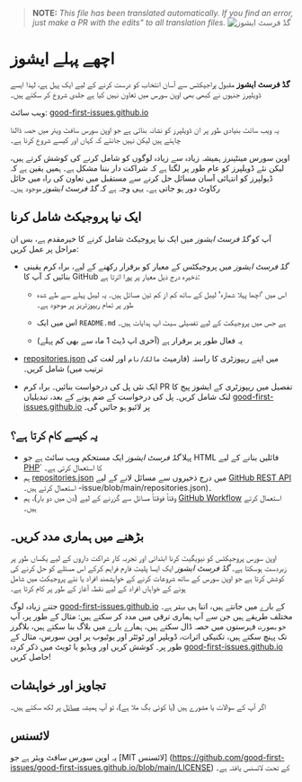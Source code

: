 >**NOTE:** _This file has been translated automatically. If you find an error, just make a PR with the edits" to all translation files._
![گڈ فرسٹ ایشوز](../assets/github/social-preview.png)

# اچھے پہلے ایشوز

**گڈ فرسٹ ایشوز** مقبول پراجیکٹس سے آسان انتخاب کو درست کرنے کے لیے ایک پہل ہے، لہذا ایسے ڈویلپرز جنہوں نے کبھی بھی اوپن سورس میں تعاون نہیں کیا ہے جلدی شروع کر سکتے ہیں۔

ویب سائٹ: [good-first-issues.github.io](https://good-first-issues.github.io)

یہ ویب سائٹ بنیادی طور پر ان ڈویلپرز کو نشانہ بناتی ہے جو اوپن سورس سافٹ ویئر میں حصہ ڈالنا چاہتے ہیں لیکن نہیں جانتے کہ کہاں اور کیسے شروع کرنا ہے۔

اوپن سورس مینٹینرز ہمیشہ زیادہ سے زیادہ لوگوں کو شامل کرنے کی کوشش کرتے ہیں، لیکن نئے ڈویلپرز کو عام طور پر لگتا ہے کہ شراکت دار بننا مشکل ہے۔ ہمیں یقین ہے کہ ڈیولپرز کو انتہائی آسان مسائل حل کرنے سے مستقبل میں تعاون کی راہ میں حائل رکاوٹ دور ہو جاتی ہے۔ یہی وجہ ہے کہ *گڈ فرسٹ ایشوز* موجود ہیں۔

## ایک نیا پروجیکٹ شامل کرنا

آپ کو *گڈ فرسٹ ایشوز* میں ایک نیا پروجیکٹ شامل کرنے کا خیرمقدم ہے، بس ان مراحل پر عمل کریں:

- *گڈ فرسٹ ایشوز* میں پروجیکٹس کے معیار کو برقرار رکھنے کے لیے، براہ کرم یقینی بنائیں کہ آپ کا GitHub ذخیرہ درج ذیل معیار پر پورا اترتا ہے:

     - اس میں 'اچھا پہلا شمارہ' لیبل کے ساتھ کم از کم تین مسائل ہیں۔ یہ لیبل پہلے سے طے شدہ طور پر تمام ریپوزٹریز پر موجود ہے۔

     - اس میں ایک `README.md` ہے جس میں پروجیکٹ کے لیے تفصیلی سیٹ اپ ہدایات ہیں۔

     - یہ فعال طور پر برقرار ہے (آخری اپ ڈیٹ 1 ماہ سے بھی کم پہلے)

- [repositories.json](https://github.com/gomzyakov/good-first-issue/blob/main/repositories.json) میں اپنے ریپوزٹری کا راستہ (فارمیٹ `مالک/نام` اور لغت کی ترتیب میں) شامل کریں۔

- ایک نئی پل کی درخواست بنائیں۔ براہ کرم PR تفصیل میں ریپوزٹری کے ایشوز پیج کا لنک شامل کریں۔ پل کی درخواست کے ضم ہونے کے بعد، تبدیلیاں [good-first-issues.github.io](https://good-first-issues.github.io) پر لائیو ہو جائیں گی۔

## یہ کیسے کام کرتا ہے؟

- پہلا *گڈ فرسٹ ایشوز* ایک مستحکم ویب سائٹ ہے جو HTML فائلیں بنانے کے لیے [PHP](https://www.php.net)` کا استعمال کرتی ہے۔
- ہم [repositories.json](https://github.com/gomzyakov/good-first) میں درج ذخیروں سے مسائل لانے کے لیے [GitHub REST API](https://docs.github.com/en/rest) استعمال کرتے ہیں۔ -issue/blob/main/repositories.json)۔
- وقتاً فوقتاً مسائل سے گزرنے کے لیے (دن میں دو بار)، ہم [GitHub Workflow](https://docs.github.com/en/actions/using-workflows) استعمال کرتے ہیں۔

## بڑھنے میں ہماری مدد کریں۔

اوپن سورس پروجیکٹس کو نیویگیٹ کرنا ابتدائی اور تجربہ کار شراکت داروں کے لیے یکساں طور پر زبردست ہوسکتا ہے۔ *گڈ فرسٹ ایشوز* ایک ایسا پلیٹ فارم فراہم کرکے اس مسئلے کو حل کرنے کی کوشش کرتا ہے جو اوپن سورس کے ساتھ شروعات کرنے کے خواہشمند افراد یا نئے پروجیکٹ میں شامل ہونے کے خواہاں افراد کے لیے نقطہ آغاز کے طور پر کام کرتا ہے۔

جتنے زیادہ لوگ [good-first-issues.github.io](https://good-first-issues.github.io) کے بارے میں جانتے ہیں، اتنا ہی بہتر ہے۔ مختلف طریقے ہیں جن سے آپ ہماری ترقی میں مدد کر سکتے ہیں: مثال کے طور پر، آپ `خوبصورت` فہرستوں میں حصہ ڈال سکتے ہیں، ہمارے بارے میں بلاگ بنا سکتے ہیں، بلاگرز تک پہنچ سکتے ہیں، تکنیکی اثرات، ڈویلپر اور ٹوئٹر اور یوٹیوب پر اوپن سورس، مثال کے طور پر۔ کوشش کریں اور ویڈیو یا ٹویٹ میں ذکر کردہ [good-first-issues.github.io](https://good-first-issues.github.io) حاصل کریں!

## تجاویز اور خواہشات

اگر آپ کے سوالات یا مشورے ہیں (یا کوئی بگ ملا ہے)، تو آپ ہمیشہ [مسائل](https://github.com/good-first-issues/good-first-issues.github.io/issues) پر لکھ سکتے ہیں۔

## لائسنس

یہ اوپن سورس سافٹ ویئر ہے جو [MIT لائسنس] (https://github.com/good-first-issues/good-first-issues.github.io/blob/main/LICENSE) کے تحت لائسنس یافتہ ہے۔
